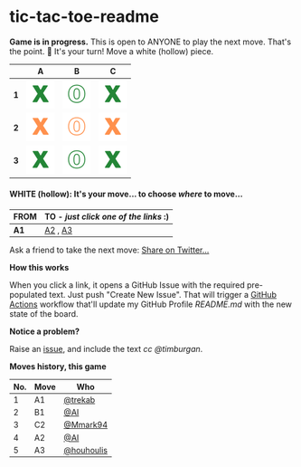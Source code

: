 # tic-tac-toe-readme

**Game is in progress.** This is open to ANYONE to play the next move. That's
the point. :wave: It's your turn! Move a white (hollow) piece.

|       |             A              |             B              |             C              |
| ----- | :------------------------: | :------------------------: | :------------------------: |
| **1** | ![](./images/green/1.png)  | ![](./images/green/2.png)  | ![](./images/green/1.png)  |
| **2** | ![](./images/yellow/1.png) | ![](./images/yellow/2.png) | ![](./images/yellow/1.png) |
| **3** | ![](./images/green/1.png)  | ![](./images/green/2.png)  | ![](./images/green/1.png)  |

#### **WHITE (hollow):** It's your move... to choose _where_ to move...

| FROM   | TO - _just click one of the links_ :)                                                                                                                                                                                                                                                                                                           |
| ------ | ----------------------------------------------------------------------------------------------------------------------------------------------------------------------------------------------------------------------------------------------------------------------------------------------------------------------------------------------- |
| **A1** | [A2](https://github.com/timburgan/timburgan/issues/new?title=chess%7Cmove%7Ca1a2%7C25535&body=Just+push+%27Submit+new+issue%27.+You+don%27t+need+to+do+anything+else.) , [A3](https://github.com/timburgan/timburgan/issues/new?title=chess%7Cmove%7Ca1a3%7C25535&body=Just+push+%27Submit+new+issue%27.+You+don%27t+need+to+do+anything+else.) |

Ask a friend to take the next move:
[Share on Twitter...](https://twitter.com/share?text=I'm+playing+tic+tac+toe+on+a+GitHub+Repo+Readme!+Can+you+please+take+the+next+move+at+https://github.com/tanishq-singh-2301/tic-tac-toe-readme)

**How this works**

When you click a link, it opens a GitHub Issue with the required pre-populated
text. Just push "Create New Issue". That will trigger a
[GitHub Actions](https://github.blog/2020-07-03-github-action-hero-casey-lee/#getting-started-with-github-actions)
workflow that'll update my GitHub Profile _README.md_ with the new state of the
board.

**Notice a problem?**

Raise an [issue](https://github.com/timburgan/timburgan/issues), and include the
text _cc @timburgan_.

**Moves history, this game**

| No. | Move | Who                                                             |
| --- | ---- | --------------------------------------------------------------- |
| 1   | A1   | [@trekab](https://github.com/trekab)                            |
| 2   | B1   | [@AI](https://github.com/tanishq-singh-2301/tic-tac-toe-readme) |
| 3   | C2   | [@Mmark94](https://github.com/Mmark94)                          |
| 4   | A2   | [@AI](https://github.com/tanishq-singh-2301/tic-tac-toe-readme) |
| 5   | A3   | [@houhoulis](https://github.com/houhoulis)                      |
